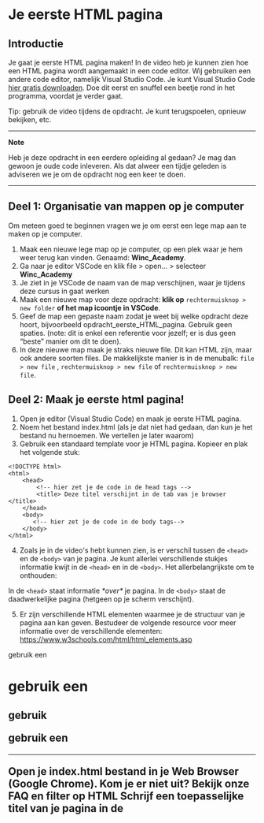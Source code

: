 # Je eerste HTML pagina

## Introductie

Je gaat je eerste HTML pagina maken! In de video heb je kunnen zien hoe een HTML pagina wordt aangemaakt in een code editor. Wij gebruiken een andere code editor, namelijk Visual Studio Code. Je kunt Visual Studio Code [hier gratis downloaden](https://code.visualstudio.com/). Doe dit eerst en snuffel een beetje rond in het programma, voordat je verder gaat.

Tip: gebruik de video tijdens de opdracht. Je kunt terugspoelen, opnieuw bekijken, etc.

---

**Note**

Heb je deze opdracht in een eerdere opleiding al gedaan? Je mag dan gewoon je oude code inleveren. Als dat alweer een tijdje geleden is adviseren we je om de opdracht nog een keer te doen.

---

## Deel 1: Organisatie van mappen op je computer

Om meteen goed te beginnen vragen we je om eerst een lege map aan te maken op je computer.

1. Maak een nieuwe lege map op je computer, op een plek waar je hem weer terug kan vinden. Genaamd: **Winc_Academy**.
2. Ga naar je editor VSCode en klik file > open... > selecteer **Winc_Academy**
3. Je ziet in je VSCode de naam van de map verschijnen, waar je tijdens deze cursus in gaat werken
4. Maak een nieuwe map voor deze opdracht: **klik op** `rechtermuisknop > new folder` **of het map icoontje in VSCode**.
5. Geef de map een gepaste naam zodat je weet bij welke opdracht deze hoort, bijvoorbeeld opdracht_eerste_HTML_pagina. Gebruik geen spaties. (note: dit is enkel een referentie voor jezelf; er is dus geen “beste” manier om dit te doen).
6. In deze nieuwe map maak je straks nieuwe file. Dit kan HTML zijn, maar ook andere soorten files. De makkelijkste manier is in de menubalk: `file > new file` , `rechtermuisknop > new file` of `rechtermuisknop > new file`.

## Deel 2: Maak je eerste html pagina!

1. Open je editor (Visual Studio Code) en maak je eerste HTML pagina.
2. Noem het bestand index.html (als je dat niet had gedaan, dan kun je het bestand nu hernoemen. We vertellen je later waarom)
3. Gebruik een standaard template voor je HTML pagina. Kopieer en plak het volgende stuk:

```
<!DOCTYPE html>
<html>
    <head>
        <!-- hier zet je de code in de head tags -->
        <title> Deze titel verschijnt in de tab van je browser </title>
    </head>
    <body>
       <!-- hier zet je de code in de body tags-->
    </body>
</html>
```

4. Zoals je in de video's hebt kunnen zien, is er verschil tussen de `<head>` en de `<body>` van je pagina. Je kunt allerlei verschillende stukjes informatie kwijt in de `<head>` en in de `<body>`. Het allerbelangrijkste om te onthouden:

In de `<head>` staat informatie _\*over\*_ je pagina. In de `<body>` staat de daadwerkelijke pagina (hetgeen op je scherm verschijnt).

5. Er zijn verschillende HTML elementen waarmee je de structuur van je pagina aan kan geven. Bestudeer de volgende resource voor meer informatie over de verschillende elementen: https://www.w3schools.com/html/html_elements.asp

gebruik een <h1>
gebruik een <h2>
gebruik <p>
gebruik een <hr>
Open je index.html bestand in je Web Browser (Google Chrome).
Kom je er niet uit? Bekijk onze FAQ en filter op HTML
Schrijf een toepasselijke titel van je pagina in de <title> tags die in je <head> van je pagina staan.
